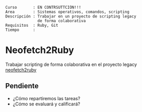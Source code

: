 
```
Curso       : EN CONTRSUTTCIÓN!!!
Area        : Sistemas operativos, comandos, scripting
Descripción : Trabajar en un proyecto de scripting legacy
              de forma colaborativa
Requisitos  : Ruby, Git
Tiempo      :
```

# Neofetch2Ruby 

Trabajar scripting de forma colaborativa en el proyecto legacy [neofetch2ruby](https://github.com/dvarrui/neofetch2tuby)

## Pendiente

* ¿Cómo repartiremos las tareas?
* ¿Cómo se evaluará y calificará?

